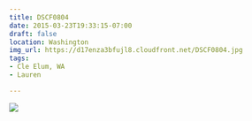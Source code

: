 ```yaml
---
title: DSCF0804
date: 2015-03-23T19:33:15-07:00
draft: false
location: Washington
img_url: https://d17enza3bfujl8.cloudfront.net/DSCF0804.jpg
tags:
- Cle Elum, WA
- Lauren

---
```


![](https://d17enza3bfujl8.cloudfront.net/DSCF0804.jpg)

